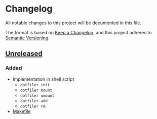 # Changelog

All notable changes to this project will be documented in this file.

The format is based on [Keep a Changelog](https://keepachangelog.com/en/1.0.0/),
and this project adheres to [Semantic Versioning](https://semver.org/spec/v2.0.0.html).


## [Unreleased]

### Added

- Implementation in shell script
  - `dotfiler init`
  - `dotfiler mount`
  - `dotfiler umount`
  - `dotfiler add`
  - `dotfiler rm`
- [Makefile]


[unreleased]: https://github.com/aryelgois/dotfiler/compare/initial-commit...develop

[makefile]: Makefile

